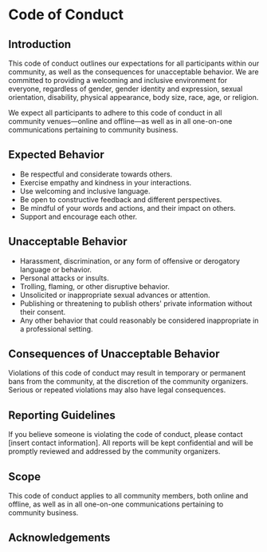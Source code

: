 # Code of Conduct

## Introduction

This code of conduct outlines our expectations for all participants within our community, as well as the consequences for unacceptable behavior. We are committed to providing a welcoming and inclusive environment for everyone, regardless of gender, gender identity and expression, sexual orientation, disability, physical appearance, body size, race, age, or religion.

We expect all participants to adhere to this code of conduct in all community venues—online and offline—as well as in all one-on-one communications pertaining to community business.

## Expected Behavior

- Be respectful and considerate towards others.
- Exercise empathy and kindness in your interactions.
- Use welcoming and inclusive language.
- Be open to constructive feedback and different perspectives.
- Be mindful of your words and actions, and their impact on others.
- Support and encourage each other.

## Unacceptable Behavior

- Harassment, discrimination, or any form of offensive or derogatory language or behavior.
- Personal attacks or insults.
- Trolling, flaming, or other disruptive behavior.
- Unsolicited or inappropriate sexual advances or attention.
- Publishing or threatening to publish others' private information without their consent.
- Any other behavior that could reasonably be considered inappropriate in a professional setting.

## Consequences of Unacceptable Behavior
Violations of this code of conduct may result in temporary or permanent bans from the community, at the discretion of the community organizers. Serious or repeated violations may also have legal consequences.

## Reporting Guidelines

If you believe someone is violating the code of conduct, please contact [insert contact information]. All reports will be kept confidential and will be promptly reviewed and addressed by the community organizers.

## Scope

This code of conduct applies to all community members, both online and offline, as well as in all one-on-one communications pertaining to community business.

## Acknowledgements